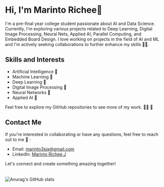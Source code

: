 # Hi, I'm Marinto Richee👋

I'm a pre-final year college student passionate about AI and Data Science. Currently, I'm exploring various projects related to Deep Learning, Digital Image Processing, Neural Nets, Applied AI, Parallel Computing, and Embedded Board Design. I love working on projects in the field of AI and ML and I'm actively seeking collaborations to further enhance my skills 😮‍💨.

## Skills and Interests

- Artificial Intelligence 🫡
- Machine Learning 🫡
- Deep Learning 🫡
- Digital Image Processing 🫡
- Neural Networks 🫡
- Applied AI 🫡

Feel free to explore my GitHub repositories to see more of my work. 😶‍🌫️ 🧐

## Contact Me

If you're interested in collaborating or have any questions, feel free to reach out to me 🤙 :


- Email: [marinto3sja@gmail.com](mailto:marinto3sja@gmail.com)
- LinkedIn: [Marinto Richee J](https://www.linkedin.com/in/marinto-richee/)

Let's connect and create something amazing together!
<br><br><br>
![Anurag's GitHub stats](https://github-readme-stats.vercel.app/api?username=Marinto-Richee&theme=dark&show_icons=true)
